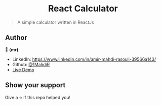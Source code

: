 <h1 align="center">React Calculator</h1>

> A simple calculator written in ReactJs

## Author

👤 **(__mr__)**

* LinkedIn: https://www.linkedin.com/in/amir-mahdi-rasouli-39566a143/
* Github: [@1MahdiR](https://github.com/1MahdiR)
* [Live Demo](https://1mahdir.github.io/React-Calculator/)

## Show your support

Give a ⭐️ if this repo helped you!

